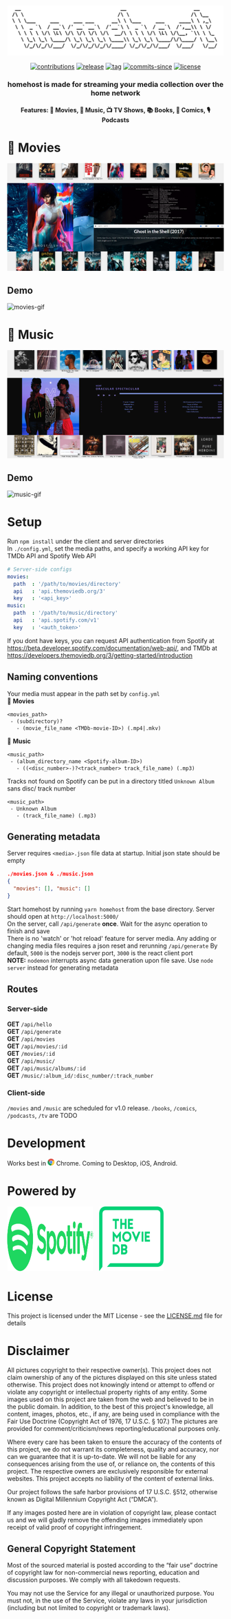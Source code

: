 <p style="text-align: center;">
<img src="media/v1-homehost-logo-1.PNG" alt="homehost logo">

<p align="center">
  <a href="https://github.com/ridhwaans/homehost/issues"><img src="https://img.shields.io/badge/contributions-welcome-brightgreen.svg?style=flat" alt="contributions"></a>
  <a href="https://github.com/ridhwaans/homehost/releases/"><img src="https://img.shields.io/github/release/ridhwaans/homehost.svg" alt="release"></a>
  <a href="https://github.com/ridhwaans/homehost/tags/"><img src="https://img.shields.io/github/tag/ridhwaans/homehost.svg" alt="tag"></a>
  <a href="https://github.com/ridhwaans/homehost/commit/"><img src="https://img.shields.io/github/commits-since/ridhwaans/homehost/client-v1.1.0.svg" alt="commits-since"></a>
  <a href="https://github.com/ridhwaans/homehost/blob/master/LICENSE"><img src="https://img.shields.io/github/license/ridhwaans/homehost.svg" alt="license"></a>
</p>

<h3 align="center"> homehost is made for streaming your media collection over the home network </h3>
<h4 align="center"> Features: 🎥 Movies, 🎵 Music, 📺 TV Shows, 📚 Books, 📒 Comics, 🎙️ Podcasts </h4>

# 🎥 Movies
![movies](media/v1-movies-1.PNG)
## Demo
![movies-gif](media/v1-movies-demo-1.gif)
# 🎵 Music
![music](media/v1-music-1.PNG)
## Demo
![music-gif](media/v1-music-demo-1.gif)

# Setup

Run `npm install` under the client and server directories  
In `./config.yml`, set the media paths, and specify a working API key for TMDb API and Spotify Web API  
```yaml
# Server-side configs
movies:
  path  : '/path/to/movies/directory'
  api   : 'api.themoviedb.org/3'
  key   : '<api_key>'
music:
  path  : '/path/to/music/directory'
  api   : 'api.spotify.com/v1'
  key   : '<auth_token>'
```
If you dont have keys, you can request API authentication from Spotify at https://beta.developer.spotify.com/documentation/web-api/, and TMDb at https://developers.themoviedb.org/3/getting-started/introduction

## Naming conventions

Your media must appear in the path set by `config.yml`  
🎥 **Movies**  
```
<movies_path>  
 - (subdirectory)?  
   - (movie_file_name <TMDb-movie-ID>) (.mp4|.mkv)
```
🎵 **Music**  
```
<music_path>  
 - (album_directory_name <Spotify-album-ID>)  
   - ((<disc_number>-)?<track_number> track_file_name) (.mp3)
```
Tracks not found on Spotify can be put in a directory titled `Unknown Album` sans disc/ track number
```
<music_path>  
 - Unknown Album  
   - (track_file_name) (.mp3)
```
## Generating metadata

Server requires `<media>.json` file data at startup. Initial json state should be empty
```json
./movies.json & ./music.json
{
  "movies": [], "music": []
}
```
Start homehost by running `yarn homehost` from the base directory. Server should open at `http://localhost:5000/`  
On the server, call `/api/generate` **once**. Wait for the async operation to finish and save  
There is no 'watch' or 'hot reload' feature for server media. Any adding or changing media files requires a json reset and rerunning `/api/generate`
By default, `5000` is the nodejs server port, `3000` is the react client port  
**NOTE:** `nodemon` interrupts async data generation upon file save. Use `node server` instead for generating metadata  

## Routes

### Server-side

**GET** `/api/hello`  
**GET** `/api/generate`  
**GET** `/api/movies`  
**GET** `/api/movies/:id`  
**GET** `/movies/:id`  
**GET** `/api/music/`  
**GET** `/api/music/albums/:id`  
**GET** `/music/:album_id/:disc_number/:track_number`

### Client-side

`/movies` and `/music` are scheduled for v1.0 release. `/books`, `/comics`, `/podcasts`, `/tv` are TODO

# Development

Works best in <img src="media/chrome.svg" width="16" height="16" title="Google Chrome"> Chrome. Coming to Desktop, iOS, Android.

# Powered by

<p><img src="media/spotify_green.svg" width="200" height="150" title="Spotify Web API">&emsp;<img src="media/tmdb_green.svg" width="150" height="150" title="TMDb API"></p>

# License

This project is licensed under the MIT License - see the [LICENSE.md](LICENSE.md) file for details

# Disclaimer

All pictures copyright to their respective owner(s). This project does not claim ownership of any of the pictures displayed on this site unless stated otherwise. This project does not knowingly intend or attempt to offend or violate any copyright or intellectual property rights of any entity. Some images used on this project are taken from the web and believed to be in the public domain. In addition, to the best of this project's knowledge, all content, images, photos, etc., if any, are being used in compliance with the Fair Use Doctrine (Copyright Act of 1976, 17 U.S.C. § 107.) The pictures are provided for comment/criticism/news reporting/educational purposes only.

Where every care has been taken to ensure the accuracy of the contents of this project, we do not warrant its completeness, quality and accuracy, nor can we guarantee that it is up-to-date. We will not be liable for any consequences arising from the use of, or reliance on, the contents of this project. The respective owners are exclusively responsible for external websites. This project accepts no liability of the content of external links.

Our project follows the safe harbor provisions of 17 U.S.C. §512, otherwise known as Digital Millennium Copyright Act (“DMCA”).

If any images posted here are in violation of copyright law, please contact us and we will gladly remove the offending images immediately upon receipt of valid proof of copyright infringement.

## General Copyright Statement  
Most of the sourced material is posted according to the “fair use” doctrine of copyright law for non-commercial news reporting, education and discussion purposes. We comply with all takedown requests.

You may not use the Service for any illegal or unauthorized purpose. You must not, in the use of the Service, violate any laws in your jurisdiction (including but not limited to copyright or trademark laws).